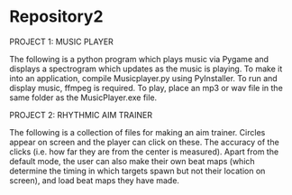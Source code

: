 # Repository2

PROJECT 1: MUSIC PLAYER

The following is a python program which plays music via Pygame and displays a spectrogram which updates as the music is playing. To make it into an application, compile Musicplayer.py using PyInstaller. To run and display music, ffmpeg is required. To play, place an mp3 or wav file in the same folder as the MusicPlayer.exe file.


PROJECT 2: RHYTHMIC AIM TRAINER

The following is a collection of files for making an aim trainer. Circles appear on screen and the player can click on these. The accuracy of the clicks (i.e. how far they are from the center is measured). Apart from the default mode, the user can also make their own beat maps (which determine the timing in which targets spawn but not their location on screen), and load beat maps they have made. 

